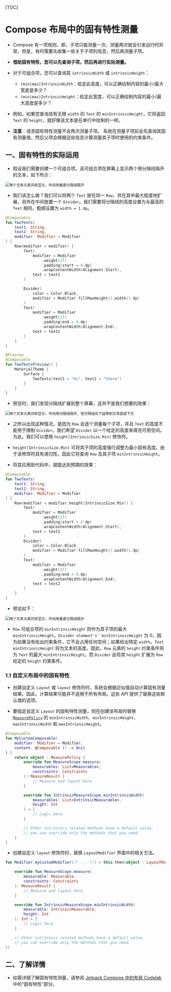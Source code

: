 [TOC]

# Compose 布局中的固有特性测量

* Compose 有一项规则，即，子项只能测量一次，测量两次就会引发运行时异常。但是，有时需要先收集一些关于子项的信息，然后再测量子项。

* **借助固有特性，您可以先查询子项，然后再进行实际测量。**

* 对于可组合项，您可以查询其 `intrinsicWidth` 或 `intrinsicHeight`：
  * `(min|max)IntrinsicWidth`：给定此高度，可以正确绘制内容的最小/最大宽度是多少？
  * `(min|max)IntrinsicHeight`：给定此宽度，可以正确绘制内容的最小/最大高度是多少？

* 例如，如果您查询具有无限 `width` 的 `Text` 的 `minIntrinsicHeight`，它将返回 `Text` 的 `height`，就好像该文本是在单行中绘制的一样。

* **注意**：请求固有特性测量不会两次测量子项。 系统在测量子项前会先查询其固有测量值，然后父项会根据这些信息计算测量其子项时使用的约束条件。

## 一、固有特性的实际运用

* 假设我们需要创建一个可组合项，该可组合项在屏幕上显示两个用分隔线隔开的文本，如下所示：

<img src="https://developer.android.com/images/jetpack/compose/layout-text-with-divider.png?hl=zh-cn" alt="两个文本元素并排显示，中间用垂直分隔线隔开" style="zoom:80%;" />

* 我们该怎么做？我们可以将两个 `Text` 放在同一 `Row`，并在其中最大程度地扩展，另外在中间放置一个 `Divider`。我们需要将分隔线的高度设置为与最高的 `Text` 相同，粗细设置为 `width = 1.dp`。

```kotlin
@Composable
fun TwoTexts(
    text1: String,
    text2: String,
    modifier: Modifier = Modifier
) {
    Row(modifier = modifier) {
        Text(
            modifier = Modifier
                .weight(1f)
                .padding(start = 4.dp)
                .wrapContentWidth(Alignment.Start),
            text = text1
        )

        Divider(
            color = Color.Black,
            modifier = Modifier.fillMaxHeight().width(1.dp)
        )
        Text(
            modifier = Modifier
                .weight(1f)
                .padding(end = 4.dp)
                .wrapContentWidth(Alignment.End),
            text = text2
        )
    }
}

@Preview
@Composable
fun TwoTextsPreview() {
    MaterialTheme {
        Surface {
            TwoTexts(text1 = "Hi", text2 = "there")
        }
    }
}
```

* 预览时，我们发现分隔线扩展到整个屏幕，这并不是我们想要的效果：

<img src="https://developer.android.com/images/jetpack/compose/layout-text-with-divider-too-long.png?hl=zh-cn" alt="两个文本元素并排显示，中间用分隔线隔开，但分隔线向下延伸到文本底部下方" style="zoom:80%;" />

* 之所以出现这种情况，是因为 `Row` 会逐个测量每个子项，并且 `Text` 的高度不能用于限制 `Divider`。我们希望 `Divider` 以一个给定的高度来填充可用空间。为此，我们可以使用 `height(IntrinsicSize.Min)` 修饰符。

* `height(IntrinsicSize.Min)` 可将其子项的高度强行调整为最小固有高度。由于该修饰符具有递归性，因此它将查询 `Row` 及其子项 `minIntrinsicHeight`。

* 将其应用到代码中，就能达到预期的效果：

```kotlin
@Composable
fun TwoTexts(
    text1: String,
    text2: String,
    modifier: Modifier = Modifier
) {
    Row(modifier = modifier.height(IntrinsicSize.Min)) {
        Text(
            modifier = Modifier
                .weight(1f)
                .padding(start = 4.dp)
                .wrapContentWidth(Alignment.Start),
            text = text1
        )
        Divider(
            color = Color.Black,
            modifier = Modifier.fillMaxHeight().width(1.dp)
        )
        Text(
            modifier = Modifier
                .weight(1f)
                .padding(end = 4.dp)
                .wrapContentWidth(Alignment.End),
            text = text2
        )
    }
}
```

* 预览如下：

<img src="https://developer.android.com/images/jetpack/compose/layout-text-with-divider.png?hl=zh-cn" alt="两个文本元素并排显示，中间用垂直分隔线隔开" style="zoom:80%;" />

* `Row` 可组合项的 `minIntrinsicHeight` 将作为其子项的最大 `minIntrinsicHeight`。`Divider element's``minIntrinsicHeight` 为 0，因为如果没有给出约束条件，它不会占用任何空间；如果给出特定 `width`，`Text` `minIntrinsicHeight` 将为文本的高度。因此，`Row` 元素的 `height` 约束条件将为 `Text` 的最大 `minIntrinsicHeight`。而 `Divider` 会将其 `height` 扩展为 `Row` 给定的 `height` 约束条件。

### 1.1 自定义布局中的固有特性

* 创建自定义 `Layout` 或 `layout` 修饰符时，系统会根据近似值自动计算固有测量结果。因此，计算结果可能并不适用于所有布局。这些 API 提供了替换这些默认值的选项。

* 要指定自定义 `Layout` 的固有特性测量，则在创建该布局时替换 [`MeasurePolicy`](https://developer.android.com/reference/kotlin/androidx/compose/ui/layout/MeasurePolicy?hl=zh-cn) 的 `minIntrinsicWidth`、`minIntrinsicHeight`、`maxIntrinsicWidth` 和 `maxIntrinsicHeight`。

```kotlin
@Composable
fun MyCustomComposable(
    modifier: Modifier = Modifier,
    content: @Composable () -> Unit
) {
    return object : MeasurePolicy {
        override fun MeasureScope.measure(
            measurables: List<Measurable>,
            constraints: Constraints
        ): MeasureResult {
            // Measure and layout here
        }

        override fun IntrinsicMeasureScope.minIntrinsicWidth(
            measurables: List<IntrinsicMeasurable>,
            height: Int
        ) = {
            // Logic here
        }

        // Other intrinsics related methods have a default value,
        // you can override only the methods that you need.
    }
}
```

* 创建自定义 `layout` 修饰符时，替换 `LayoutModifier` 界面中的相关方法。

```kotlin
fun Modifier.myCustomModifier(/* ... */) = this.then(object : LayoutModifier {

    override fun MeasureScope.measure(
        measurable: Measurable,
        constraints: Constraints
    ): MeasureResult {
        // Measure and layout here
    }

    override fun IntrinsicMeasureScope.minIntrinsicWidth(
        measurable: IntrinsicMeasurable,
        height: Int
    ): Int = {
        // Logic here
    }

    // Other intrinsics related methods have a default value,
    // you can override only the methods that you need.
})
```

## 二、了解详情

* 如需详细了解固有特性测量，请参阅 [Jetpack Compose 中的布局 Codelab](https://developer.android.com/codelabs/jetpack-compose-layouts?hl=zh-cn#10) 中的“固有特性”部分。